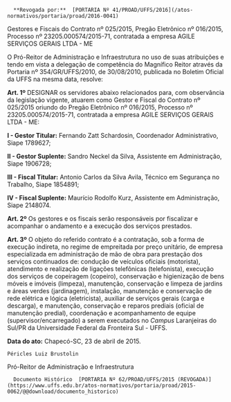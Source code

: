       **Revogada por:**  [PORTARIA Nº 41/PROAD/UFFS/2016](/atos-normativos/portaria/proad/2016-0041) 

   Gestores e Fiscais do Contrato nº 025/2015, Pregão Eletrônico nº 016/2015, Processo nº 23205.000574/2015-71, contratada a empresa AGILE SERVIÇOS GERAIS LTDA - ME  

O Pró-Reitor de Administração e Infraestrutura no uso de suas atribuições e tendo em vista a delegação de competência do Magnífico Reitor através da Portaria nº 354/GR/UFFS/2010, de 30/08/2010, publicada no Boletim Oficial da UFFS na mesma data, resolve:

 **Art. 1º** DESIGNAR os servidores abaixo relacionados para, com observância da legislação vigente, atuarem como Gestor e Fiscal do Contrato nº 025/2015 oriundo do Pregão Eletrônico nº 016/2015, Processo nº 23205.000574/2015-71, contratada a empresa AGILE SERVIÇOS GERAIS LTDA - ME:

 **I - Gestor Titular:** Fernando Zatt Schardosin, Coordenador Administrativo, Siape 1789627;

 **II - Gestor Suplente:** Sandro Neckel da Silva, Assistente em Administração, Siape 1906728;

 **III - Fiscal Titular:** Antonio Carlos da Silva Avila, Técnico em Segurança no Trabalho, Siape 1854891;

 **IV - Fiscal Suplente:** Maurício Rodolfo Kurz, Assistente em Administração, Siape 2148074.

 **Art. 2º** Os gestores e os fiscais serão responsáveis por fiscalizar e acompanhar o andamento e a execução dos serviços prestados.

 **Art. 3º** O objeto do referido contrato é a contratação, sob a forma de execução indireta, no regime de empreitada por preço unitário, de empresa especializada em administração de mão de obra para prestação dos serviços continuados de: condução de veículos oficiais (motorista), atendimento e realização de ligações telefônicas (telefonista), execução dos serviços de copeiragem (copeiro), conservação e higienização de bens móveis e imóveis (limpeza), manutenção, conservação e limpeza de jardins e áreas verdes (jardinagem), instalação, manutenção e conservação de rede elétrica e lógica (eletricista), auxiliar de serviços gerais (carga e descarga), e manutenção, conservação e reparos prediais (oficial de manutenção predial), coordenação e acompanhamento de equipe (supervisor/encarregado) a serem executados no *Campus* Laranjeiras do Sul/PR da Universidade Federal da Fronteira Sul - UFFS.

  

   **Data do ato:** Chapecó-SC, 23 de abril de 2015.   
 

    Péricles Luiz Brustolin   
 Pró-Reitor de Administração e Infraestrutura 

      Documento Histórico  [PORTARIA Nº 62/PROAD/UFFS/2015 (REVOGADA)](https://www.uffs.edu.br/atos-normativos/portaria/proad/2015-0062/@@download/documento_historico)     
      